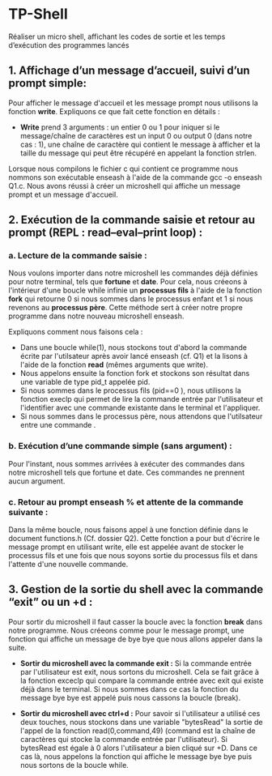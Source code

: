 # TP-Shell
Réaliser un micro shell, affichant les codes de sortie et les temps d’exécution des programmes lancés

## 1. Affichage d’un message d’accueil, suivi d’un prompt simple: 
Pour afficher le message d'accueil et les message prompt nous utilisons la fonction **write**. 
Expliquons ce que fait cette fonction en détails : 
- **Write** prend 3 arguments : un entier 0 ou 1 pour iniquer si le message/chaîne de caractères est un input 0 ou output 0 (dans notre cas : 1), une chaîne de caractère qui contient le message à afficher et la taille du message qui peut être récupéré en appelant la fonction strlen.

Lorsque nous compilons le fichier c qui contient ce programme nous nommons son exécutable enseash à l'aide de la commande gcc -o enseash Q1.c. Nous avons réussi à créer un microshell qui affiche un message prompt et un message d'accueil.

## 2. Exécution de la commande saisie et retour au prompt (REPL : read–eval–print loop) :
### a. Lecture de la commande saisie : 
Nous voulons importer dans notre microshell les commandes déjà définies pour notre terminal, tels que **fortune** et **date**. 
Pour cela, nous créeons à l'intérieur d'une boucle while infinie un **processus fils** à l'aide de la fonction **fork** qui retourne 0 si nous sommes dans le processus enfant et 1 si nous revenons au **processus père**. Cette méthode sert à créer notre propre programme dans notre nouveau microshell enseash. 

Expliquons comment nous faisons cela :
- Dans une boucle while(1), nous stockons tout d'abord la commande écrite par l'utilsateur après avoir lancé enseash (cf. Q1) et la lisons à l'aide de la fonction **read** (mêmes arguments que write).
- Nous appelons ensuite la fonction fork et stockons son résultat dans une variable de type pid_t appelée pid.
- Si nous sommes dans le processus fils (pid==0 ), nous utilisons la fonction execlp qui permet de lire la commande entrée par l'utilisateur et l'identifier avec une commande existante dans le terminal et l'appliquer.
- Si nous sommes dans le processus père, nous attendons que l'utilsateur entre une commande .

### b. Exécution d’une commande simple (sans argument) :
Pour l'instant, nous sommes arrivées à exécuter des commandes dans notre microshell tels que fortune et date. Ces commandes ne prennent aucun argument.

### c. Retour au prompt enseash % et attente de la commande suivante :
Dans la même boucle, nous faisons appel à une fonction définie dans le document functions.h (Cf. dossier Q2). Cette fonction a pour but d'écrire le message prompt en utilisant write, elle est appelée avant de stocker le processus fils et une fois que nous soyons sortie du processus fils et dans l'attente d'une nouvelle commande.
 
## 3. Gestion de la sortie du shell avec la commande “exit” ou un <ctrl>+d : 
Pour sortir du microshell il faut casser la boucle avec la fonction **break** dans notre programme.
Nous créeons comme pour le message prompt, une fonction qui affiche un message de bye bye que nous allons appeler dans la suite.

- **Sortir du microshell avec la commande exit :**
Si la commande entrée par l'utilisateur est exit, nous sortons du microshell. Cela se fait grâce à la fonction exceclp qui compare la commande entrée avec exit qui existe déjà dans le terminal. Si nous sommes dans ce cas la fonction du message bye bye est appelé puis nous cassons la boucle (break).

- **Sortir du microshell avec ctrl+d :**
Pour savoir si l'utilisateur a utilisé ces deux touches, nous stockons dans une variable "bytesRead" la sortie de l'appel de la fonction read(0,command,49) (command est la chaîne de caractères qui stocke la commande entrée par l'utilisateur). Si bytesRead est égale à 0 alors l'utilisateur a bien cliqué sur <ctrl>+D. Dans ce cas là, nous appelons la fonction qui affiche le message bye bye puis nous sortons de la boucle while. 


